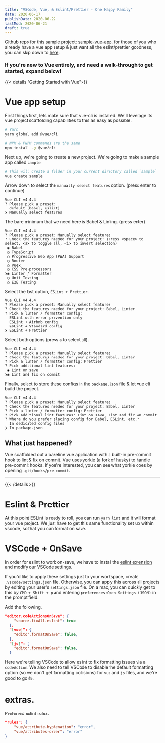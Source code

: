 ```yaml
---
title: "VSCode, Vue, & Eslint/Prettier - One Happy Family"
date: 2020-06-17
publishDate: 2020-06-22
lastMod: 2020-06-21
draft: true
---
```



Github repo for this sample project: [sample-vue-app](https://github.com/mattstrayer/sample-vue-vscode-eslint-prettier).
for those of you who already have a vue app setup & just want all the eslint/prettier goodness, you can skip down to [here](#eslint).

### If you're new to Vue entirely, and need a walk-through to get started, expand below!

{{< details "Getting Started with Vue">}}

# Vue app setup
First things first, lets make sure that vue-cli is installed. We'll leverage its vue project scaffolding capabilities to this as easy as possible.

```bash
# Yarn
yarn global add @vue/cli

# NPM & PNPM commands are the same
npm install -g @vue/cli
```


Next up, we're going to create a new project. We're going to make a sample app called `sample`

```bash
# This will create a folder in your current directory called `sample`
vue create sample
```

Arrow down to select the `manually select features` option. (press enter to continue)

```text
Vue CLI v4.4.4
? Please pick a preset:
  default (babel, eslint)
❯ Manually select features
```

The bare minimum that we need here is Babel & Linting. (press enter)


```text
Vue CLI v4.4.4
? Please pick a preset: Manually select features
? Check the features needed for your project: (Press <space> to select, <a> to toggle all, <i> to invert selection)
 ◉ Babel
 ◯ TypeScript
 ◯ Progressive Web App (PWA) Support
 ◯ Router
 ◯ Vuex
 ◯ CSS Pre-processors
❯◉ Linter / Formatter
 ◯ Unit Testing
 ◯ E2E Testing
```

Select the last option, `ESLint + Prettier`.

```text
Vue CLI v4.4.4
? Please pick a preset: Manually select features
? Check the features needed for your project: Babel, Linter
? Pick a linter / formatter config:
  ESLint with error prevention only
  ESLint + Airbnb config
  ESLint + Standard config
❯ ESLint + Prettier
```

Select both options (press `a` to select all).

```text
Vue CLI v4.4.4
? Please pick a preset: Manually select features
? Check the features needed for your project: Babel, Linter
? Pick a linter / formatter config: Prettier
? Pick additional lint features:
 ◉ Lint on save
❯◉ Lint and fix on commit
```

Finally, select to store these configs in the `package.json` file & let vue cli build the project.

```text
Vue CLI v4.4.4
? Please pick a preset: Manually select features
? Check the features needed for your project: Babel, Linter
? Pick a linter / formatter config: Prettier
? Pick additional lint features: Lint on save, Lint and fix on commit
? Where do you prefer placing config for Babel, ESLint, etc.?
  In dedicated config files
❯ In package.json
```

## What just happened?

Vue scaffolded out a baseline vue application with a built-in pre-commit hook to lint & fix on commit. Vue uses [yorkie](https://github.com/yyx990803/yorkie) (a fork of [husky](https://github.com/typicode/husky)) to handle pre-commit hooks. If you're interested, you can see what yorkie does by opening `.git/hooks/pre-commit`.

---

{{< /details >}}


# Eslint & Prettier

At this point ESLint is ready to roll, you can run `yarn lint` and it will format your vue project. We just have to get this same functionality set up within vscode, so that you can format on save.


# VSCode + OnSave

In order for eslint to work on-save, we have to install the [eslint extension](https://marketplace.visualstudio.com/items?itemName=dbaeumer.vscode-eslint) and modify our VSCode settings.

If you'd like to apply these settings just to your workspace, create `.vscode/settings.json` file. Otherwise, you can apply this across all projects by editing your user's `settings.json` file. On a mac, you can quickly get to this by `CMD + Shift + p` and entering `preferences:Open Settings (JSON)` in the prompt field.

Add the following.

```json
"editor.codeActionsOnSave": {
    "source.fixAll.eslint": true
  },
  "[vue]": {
    "editor.formatOnSave": false,
  },
  "[js]": {
    "editor.formatOnSave": false,
  }
```

Here we're telling VSCode to allow eslint to fix formatting issues via a `codeAction`. We also need to tell VSCode to disable the default formatting option (so we don't get formatting collisions) for `vue` and `js` files, and we're good to go 👍.


# extras. 


Preferred eslint rules:
```json
"rules": {
    "vue/attribute-hyphenation": "error",
    "vue/attributes-order": "error"
}
```

